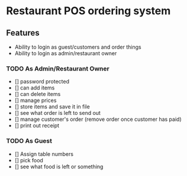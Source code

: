 # Restaurant POS ordering system

## Features

- Ability to login as guest/customers and order things
- Ability to login as admin/restaurant owner

### TODO As Admin/Restaurant Owner

- [] password protected
- [] can add items
- [] can delete items
- [] manage prices
- [] store items and save it in file
- [] see what order is left to send out
- [] manage customer's order (remove order once customer has paid)
- [] print out receipt

### TODO As Guest

- [] Assign table numbers
- [] pick food
- [] see what food is left or something

